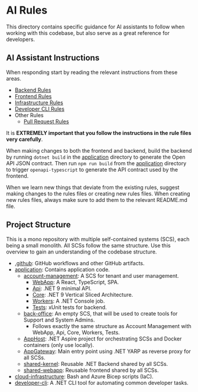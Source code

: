 # AI Rules

This directory contains specific guidance for AI assistants to follow when working with this codebase, but also serve as a great reference for developers.

## AI Assistant Instructions

When responding start by reading the relevant instructions from these areas.

- [Backend Rules](/.ai-rules/backend/README.md) 
- [Frontend Rules](/.ai-rules/frontend/README.md)
- [Infrastructure Rules](/.ai-rules/infrastructure/README.md)
- [Developer CLI Rules](/.ai-rules/developer-cli/README.md)
- Other Rules
  - [Pull Request Rules](/.ai-rules/other/pull-request.md)

It is **EXTREMELY important that you follow the instructions in the rule files very carefully**.

When making changes to both the frontend and backend, build the backend by running `dotnet build` in the [application](/application) directory to generate the Open API JSON contract. Then run `npm run build` from the [application](/application) directory to trigger `openapi-typescript` to generate the API contract used by the frontend.

When we learn new things that deviate from the existing rules, suggest making changes to the rules files or creating new rules files. When creating new rules files, always make sure to add them to the relevant README.md file.

## Project Structure

This is a mono repository with multiple self-contained systems (SCS), each being a small monolith. All SCSs follow the same structure. Use this overview to gain an understanding of the codebase structure.

- [.github](/.github): GitHub workflows and other GitHub artifacts.
- [application](/application): Contains application code.
  - [account-management](/application/account-management): A SCS for tenant and user management.
    - [WebApp](/application/account-management/WebApp): A React, TypeScript, SPA.
    - [Api](/application/account-management/Api): .NET 9 minimal API.
    - [Core](/application/account-management/Core): .NET 9 Vertical Sliced Architecture.
    - [Workers](/application/account-management/Workers): A .NET Console job.
    - [Tests](/application/account-management/Tests): xUnit tests for backend.
  - [back-office](/application/back-office): An empty SCS, that will be used to create tools for Support and System Admins.
    - Follows exactly the same structure as Account Management with WebApp, Api, Core, Workers, Tests.
  - [AppHost](/application/AppHost): .NET Aspire project for orchestrating SCSs and Docker containers (only use locally).
  - [AppGateway](/application/AppGateway): Main entry point using .NET YARP as reverse proxy for all SCSs.
  - [shared-kernel](/application/shared-kernel): Reusable .NET Backend shared by all SCSs.
  - [shared-webapp](/application/shared-webapp): Reusable frontend shared by all SCSs.
- [cloud-infrastructure](/cloud-infrastructure): Bash and Azure Bicep scripts (IaC).
- [developer-cli](/developer-cli): A .NET CLI tool for automating common developer tasks.
